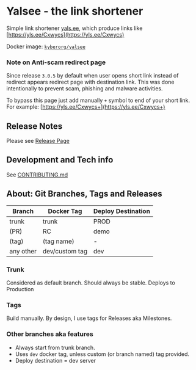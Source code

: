 # Yalsee - the link shortener
Simple link shortener [yals.ee](https://yals.ee), which produce links like [https://yls.ee/Cxwycs](https://yls.ee/Cxwycs)

Docker image: [`kyberorg/yalsee`](https://hub.docker.com/repository/docker/kyberorg/yalsee)

### Note on Anti-scam redirect page
Since release `3.0.5` by default when user opens short link instead of redirect appears redirect page with destination
link. This was done intentionally to prevent scam, phishing and malware activities.

To bypass this page just add manually `+` symbol to end of your short link. For
example: [https://yls.ee/Cxwycs+](https://yls.ee/Cxwycs+)

## Release Notes

Please see [Release Page](https://github.com/kyberorg/yalsee/releases)

## Development and Tech info
See [CONTRIBUTING.md](CONTRIBUTING.md)

## About: Git Branches, Tags and Releases
| Branch    | Docker Tag     | Deploy Destination  |
|-----------|----------------|---------------------|
| trunk     | trunk          | PROD                |
| (PR)      | RC             | demo                |
| (tag)     | (tag name)     | -                   |
| any other | dev/custom tag | dev                 | 

### Trunk
Considered as default branch.
Should always be stable. 
Deploys to Production

### Tags
Build manually. By design, I use tags for Releases aka Milestones.

### Other branches aka features
* Always start from trunk branch.
* Uses `dev` docker tag, unless custom (or branch named) tag provided.
* Deploy destination = dev server
